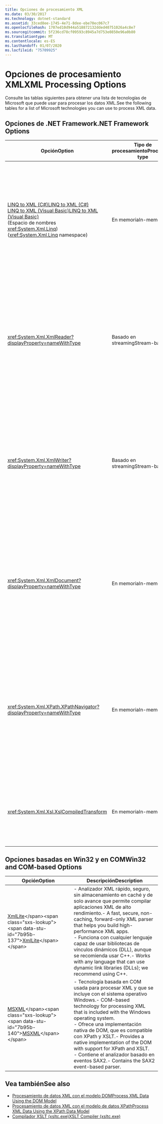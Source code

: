 ```yaml
---
title: Opciones de procesamiento XML
ms.date: 03/30/2017
ms.technology: dotnet-standard
ms.assetid: 33ced8ee-1745-4e71-8dee-ebe70ec067c7
ms.openlocfilehash: 1707ed10d944a518872132dded40751026a4c8e7
ms.sourcegitcommit: 5f236cd78cf09593c8945a7d753e0850e96a0b80
ms.translationtype: MT
ms.contentlocale: es-ES
ms.lasthandoff: 01/07/2020
ms.locfileid: "75709925"
---
```

# <a name="xml-processing-options"></a><span data-ttu-id="7b95b-102">Opciones de procesamiento XML</span><span class="sxs-lookup"><span data-stu-id="7b95b-102">XML Processing Options</span></span>
<span data-ttu-id="7b95b-103">Consulte las tablas siguientes para obtener una lista de tecnologías de Microsoft que puede usar para procesar los datos XML.</span><span class="sxs-lookup"><span data-stu-id="7b95b-103">See the following tables for a list of Microsoft technologies you can use to process XML data.</span></span>  
  
## <a name="net-framework-options"></a><span data-ttu-id="7b95b-104">Opciones de .NET Framework</span><span class="sxs-lookup"><span data-stu-id="7b95b-104">.NET Framework Options</span></span>  
  
|<span data-ttu-id="7b95b-105">**Opción**</span><span class="sxs-lookup"><span data-stu-id="7b95b-105">**Option**</span></span>|<span data-ttu-id="7b95b-106">**Tipo de procesamiento**</span><span class="sxs-lookup"><span data-stu-id="7b95b-106">**Processing type**</span></span>|<span data-ttu-id="7b95b-107">**Descripción**</span><span class="sxs-lookup"><span data-stu-id="7b95b-107">**Description**</span></span>|  
|----------------|-------------------------|---------------------|  
|[<span data-ttu-id="7b95b-108">LINQ to XML (C#)</span><span class="sxs-lookup"><span data-stu-id="7b95b-108">LINQ to XML (C#)</span></span>](../../../csharp/programming-guide/concepts/linq/linq-to-xml-overview.md) <br/> [<span data-ttu-id="7b95b-109">LINQ to XML (Visual Basic)</span><span class="sxs-lookup"><span data-stu-id="7b95b-109">LINQ to XML (Visual Basic)</span></span>](../../../visual-basic/programming-guide/concepts/linq/linq-to-xml.md) <br /><span data-ttu-id="7b95b-110">(Espacio de nombres <xref:System.Xml.Linq>)</span><span class="sxs-lookup"><span data-stu-id="7b95b-110">(<xref:System.Xml.Linq> namespace)</span></span>|<span data-ttu-id="7b95b-111">En memoria</span><span class="sxs-lookup"><span data-stu-id="7b95b-111">In-memory</span></span>|<span data-ttu-id="7b95b-112">- Basado en la tecnología Language Integrated Query (LINQ) de .NET Framework.</span><span class="sxs-lookup"><span data-stu-id="7b95b-112">-   Based on the .NET Framework Language-Integrated Query (LINQ) technology.</span></span><br /><span data-ttu-id="7b95b-113">- Proporciona una experiencia de consulta similar a SQL para objetos, datos relacionales y datos XML.</span><span class="sxs-lookup"><span data-stu-id="7b95b-113">-   Provides query experience that is similar to SQL for objects, relational data, and XML data.</span></span><br /><span data-ttu-id="7b95b-114">- Proporciona funcionalidades intuitivas de creación y transformación de documentos.</span><span class="sxs-lookup"><span data-stu-id="7b95b-114">-   Provides intuitive document creation and transformation capabilities.</span></span><br /><span data-ttu-id="7b95b-115">- Use esta opción si va a escribir código nuevo.</span><span class="sxs-lookup"><span data-stu-id="7b95b-115">-   Use this option if you're writing new code.</span></span>|  
|<xref:System.Xml.XmlReader?displayProperty=nameWithType>|<span data-ttu-id="7b95b-116">Basado en streaming</span><span class="sxs-lookup"><span data-stu-id="7b95b-116">Stream-based</span></span>|<span data-ttu-id="7b95b-117">- Proporciona un modo rápido, solo hacia delante y sin almacenamiento en caché de acceso a los datos XML.</span><span class="sxs-lookup"><span data-stu-id="7b95b-117">-   Provides a fast, non-cached, forward-only way to access XML data.</span></span><br /><span data-ttu-id="7b95b-118">- Puede crear objetos mediante el método <xref:System.Xml.XmlReader.Create%2A?displayProperty=nameWithType> y especificar el conjunto de características para habilitar en el objeto mediante la clase <xref:System.Xml.XmlReaderSettings>.</span><span class="sxs-lookup"><span data-stu-id="7b95b-118">-   You can create objects by using the <xref:System.Xml.XmlReader.Create%2A?displayProperty=nameWithType> method, and specify the set of features to enable on the object by using the <xref:System.Xml.XmlReaderSettings> class.</span></span>|  
|<xref:System.Xml.XmlWriter?displayProperty=nameWithType>|<span data-ttu-id="7b95b-119">Basado en streaming</span><span class="sxs-lookup"><span data-stu-id="7b95b-119">Stream-based</span></span>|<span data-ttu-id="7b95b-120">- Proporciona un modo rápido, solo hacia delante y sin almacenamiento en caché para generar los datos XML.</span><span class="sxs-lookup"><span data-stu-id="7b95b-120">-   Provides a fast, non-cached, forward-only way to generate XML data.</span></span><br /><span data-ttu-id="7b95b-121">- Puede crear objetos mediante el método <xref:System.Xml.XmlWriter.Create%2A?displayProperty=nameWithType> y especificar el conjunto de características para habilitar en el objeto mediante la clase <xref:System.Xml.XmlWriterSettings>.</span><span class="sxs-lookup"><span data-stu-id="7b95b-121">-   You can create objects by using the <xref:System.Xml.XmlWriter.Create%2A?displayProperty=nameWithType> method, and specify the set of features to enable on the object by using the <xref:System.Xml.XmlWriterSettings> class.</span></span>|  
|<xref:System.Xml.XmlDocument?displayProperty=nameWithType>|<span data-ttu-id="7b95b-122">En memoria</span><span class="sxs-lookup"><span data-stu-id="7b95b-122">In-memory</span></span>|<span data-ttu-id="7b95b-123">- Implementa el [nivel 1 principal del Modelo de objetos de documento (DOM) del W3C](https://www.w3.org/TR/REC-DOM-Level-1/level-one-core.html) y las recomendaciones [principales del nivel 2 del DOM](https://www.w3.org/TR/DOM-Level-2-Core/).</span><span class="sxs-lookup"><span data-stu-id="7b95b-123">-   Implements the [W3C Document Object Model (DOM) Level 1 Core](https://www.w3.org/TR/REC-DOM-Level-1/level-one-core.html) and [DOM Level 2 Core](https://www.w3.org/TR/DOM-Level-2-Core/) recommendations.</span></span><br /><span data-ttu-id="7b95b-124">- Puede crear, insertar, quitar y modificar los nodos mediante métodos y propiedades basándose en modelos DOM familiares.</span><span class="sxs-lookup"><span data-stu-id="7b95b-124">-   You can create, insert, remove, and modify nodes by using methods and properties based on the familiar DOM model.</span></span><br /><span data-ttu-id="7b95b-125">- Use esta opción si va a modificar el código existente que usa el DOM del W3C.</span><span class="sxs-lookup"><span data-stu-id="7b95b-125">-   Use this option if you're modifying existing code that utilizes the W3C DOM.</span></span>|  
|<xref:System.Xml.XPath.XPathNavigator?displayProperty=nameWithType>|<span data-ttu-id="7b95b-126">En memoria</span><span class="sxs-lookup"><span data-stu-id="7b95b-126">In-memory</span></span>|<span data-ttu-id="7b95b-127">- Ofrece varias opciones de edición y navegación mediante un modelo de cursores.</span><span class="sxs-lookup"><span data-stu-id="7b95b-127">-   Offers several editing options and navigation capabilities using a cursor model.</span></span><br /><span data-ttu-id="7b95b-128">- Los documentos XML pueden estar contenidos en un objeto <xref:System.Xml.XPath.XPathDocument> o <xref:System.Xml.XmlDocument>.</span><span class="sxs-lookup"><span data-stu-id="7b95b-128">-   XML documents can be contained in an <xref:System.Xml.XPath.XPathDocument> or <xref:System.Xml.XmlDocument> object.</span></span><br /><span data-ttu-id="7b95b-129">- Proporciona un excelente rendimiento para el procesamiento de solo lectura de XML.</span><span class="sxs-lookup"><span data-stu-id="7b95b-129">-   Provides excellent performance for read-only processing of XML.</span></span><br /><span data-ttu-id="7b95b-130">- Use esta opción si va a modificar el código existente con consultas XPath o transformaciones XSLT.</span><span class="sxs-lookup"><span data-stu-id="7b95b-130">-   Use this option if you're modifying existing code with XPath queries or XSLT transformations.</span></span>|  
|<xref:System.Xml.Xsl.XslCompiledTransform>|<span data-ttu-id="7b95b-131">En memoria</span><span class="sxs-lookup"><span data-stu-id="7b95b-131">In-memory</span></span>|<span data-ttu-id="7b95b-132">- Proporciona opciones para transformar los datos XML mediante transformaciones XSL.</span><span class="sxs-lookup"><span data-stu-id="7b95b-132">-   Provides options for transforming XML data using XSL transformations.</span></span><br /><span data-ttu-id="7b95b-133">- El [compilador XSLT (xsltc.exe)](../../../../docs/standard/data/xml/xslt-compiler-xsltc-exe.md) permite hacer referencia a las transformaciones precompiladas de la aplicación.</span><span class="sxs-lookup"><span data-stu-id="7b95b-133">-   The [XSLT Compiler (xsltc.exe)](../../../../docs/standard/data/xml/xslt-compiler-xsltc-exe.md) lets you reference pre-compiled transformations in your app.</span></span>|  
  
## <a name="win32-and-com-based-options"></a><span data-ttu-id="7b95b-134">Opciones basadas en Win32 y en COM</span><span class="sxs-lookup"><span data-stu-id="7b95b-134">Win32 and COM-based Options</span></span>  
  
|<span data-ttu-id="7b95b-135">**Opción**</span><span class="sxs-lookup"><span data-stu-id="7b95b-135">**Option**</span></span>|<span data-ttu-id="7b95b-136">**Descripción**</span><span class="sxs-lookup"><span data-stu-id="7b95b-136">**Description**</span></span>|  
|----------------|---------------------|  
|<span data-ttu-id="7b95b-137">[XmlLite](https://docs.microsoft.com/previous-versions/windows/desktop/ms752872(v=vs.85))</span><span class="sxs-lookup"><span data-stu-id="7b95b-137">[XmlLite](https://docs.microsoft.com/previous-versions/windows/desktop/ms752872(v=vs.85))</span></span>|<span data-ttu-id="7b95b-138">- Analizador XML rápido, seguro, sin almacenamiento en caché y de solo avance que permite compilar aplicaciones XML de alto rendimiento.</span><span class="sxs-lookup"><span data-stu-id="7b95b-138">-   A fast, secure, non-caching, forward-only XML parser that helps you build high-performance XML apps.</span></span><br /><span data-ttu-id="7b95b-139">- Funciona con cualquier lenguaje capaz de usar bibliotecas de vínculos dinámicos (DLL), aunque se recomienda usar C++.</span><span class="sxs-lookup"><span data-stu-id="7b95b-139">-   Works with any language that can use dynamic link libraries (DLLs); we recommend using C++.</span></span>|  
|<span data-ttu-id="7b95b-140">[MSXML](https://docs.microsoft.com/previous-versions/windows/desktop/ms763742(v=vs.85))</span><span class="sxs-lookup"><span data-stu-id="7b95b-140">[MSXML](https://docs.microsoft.com/previous-versions/windows/desktop/ms763742(v=vs.85))</span></span>|<span data-ttu-id="7b95b-141">- Tecnología basada en COM usada para procesar XML y que se incluye con el sistema operativo Windows.</span><span class="sxs-lookup"><span data-stu-id="7b95b-141">-   COM-based technology for processing XML that is included with the Windows operating system.</span></span><br /><span data-ttu-id="7b95b-142">- Ofrece una implementación nativa de DOM, que es compatible con XPath y XSLT.</span><span class="sxs-lookup"><span data-stu-id="7b95b-142">-   Provides a native implementation of the DOM with support for XPath and XSLT.</span></span><br /><span data-ttu-id="7b95b-143">- Contiene el analizador basado en eventos SAX2.</span><span class="sxs-lookup"><span data-stu-id="7b95b-143">-   Contains the SAX2 event-based parser.</span></span>|  
  
## <a name="see-also"></a><span data-ttu-id="7b95b-144">Vea también</span><span class="sxs-lookup"><span data-stu-id="7b95b-144">See also</span></span>

- [<span data-ttu-id="7b95b-145">Procesamiento de datos XML con el modelo DOM</span><span class="sxs-lookup"><span data-stu-id="7b95b-145">Process XML Data Using the DOM Model</span></span>](../../../../docs/standard/data/xml/process-xml-data-using-the-dom-model.md)
- [<span data-ttu-id="7b95b-146">Procesamiento de datos XML con el modelo de datos XPath</span><span class="sxs-lookup"><span data-stu-id="7b95b-146">Process XML Data Using the XPath Data Model</span></span>](../../../../docs/standard/data/xml/process-xml-data-using-the-xpath-data-model.md)
- [<span data-ttu-id="7b95b-147">Compilador XSLT (xsltc.exe)</span><span class="sxs-lookup"><span data-stu-id="7b95b-147">XSLT Compiler (xsltc.exe)</span></span>](../../../../docs/standard/data/xml/xslt-compiler-xsltc-exe.md)
